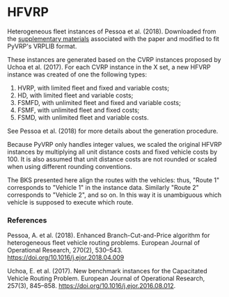 # HFVRP

Heterogeneous fleet instances of Pessoa et al. (2018).
Downloaded from the [supplementary materials](https://www.sciencedirect.com/science/article/pii/S0377221718303126?via%3Dihub) associated with the paper and modified to fit PyVRP's VRPLIB format.

These instances are generated based on the CVRP instances proposed by Uchoa et al. (2017). 
For each CVRP instance in the X set, a new HFVRP instance was created of one the following types:

1. HVRP, with limited fleet and fixed and variable costs;
2. HD, with limited fleet and variable costs;
3. FSMFD, with unlimited fleet and fixed and variable costs;
4. FSMF, with unlimited fleet and fixed costs;
5. FSMD, with unlimited fleet and variable costs.

See Pessoa et al. (2018) for more details about the generation procedure. 

Because PyVRP only handles integer values, we scaled the original HFVRP instances by multiplying all unit distance costs and fixed vehicle costs by 100.
It is also assumed that unit distance costs are not rounded or scaled when using different rounding conventions. 

The BKS presented here align the routes with the vehicles: thus, "Route 1" corresponds to "Vehicle 1" in the instance data.
Similarly "Route 2" corresponds to "Vehicle 2", and so on.
In this way it is unambiguous which vehicle is supposed to execute which route.


### References
Pessoa, A. et al. (2018). Enhanced Branch-Cut-and-Price algorithm for heterogeneous fleet vehicle routing problems. European Journal of Operational Research, 270(2), 530–543. https://doi.org/10.1016/j.ejor.2018.04.009

Uchoa, E. et al. (2017). New benchmark instances for the Capacitated Vehicle Routing Problem. European Journal of Operational Research, 257(3), 845–858. https://doi.org/10.1016/j.ejor.2016.08.012.
